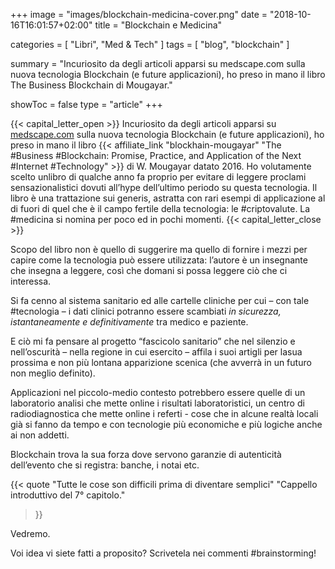 +++
image = "images/blockchain-medicina-cover.png"
date = "2018-10-16T16:01:57+02:00"
title = "Blockchain e Medicina"

categories = [ "Libri", "Med & Tech" ]
tags = [ "blog", "blockchain" ]

summary = "Incuriosito da degli articoli apparsi su medscape.com sulla nuova tecnologia Blockchain (e future applicazioni), ho preso in mano il libro The Business Blockchain di Mougayar."

showToc = false
type = "article"
+++

{{< capital_letter_open >}}
Incuriosito da degli articoli apparsi su [medscape.com](www.medscape.com) sulla nuova tecnologia Blockchain (e future applicazioni), ho preso in mano il libro {{< affiliate_link "blockhain-mougayar" "The #Business #Blockchain: Promise, Practice, and Application of the Next #Internet #Technology" >}} di W. Mougayar datato 2016.
Ho volutamente scelto unlibro di qualche anno fa proprio per evitare di leggere proclami sensazionalistici dovuti all’hype dell’ultimo periodo su questa tecnologia.
Il libro è una trattazione sui generis, astratta con rari esempi di applicazione al di fuori di quel che è il campo fertile della tecnologia: le #criptovalute. La #medicina si nomina per poco ed in pochi momenti.
{{< capital_letter_close >}}

Scopo del libro non è
quello di suggerire ma quello di fornire i mezzi per capire come la tecnologia
può essere utilizzata: l’autore è un insegnante che insegna a leggere, così che
domani si possa leggere ciò che ci interessa.

Si fa cenno al sistema sanitario ed alle cartelle cliniche per cui – con tale #tecnologia – i dati clinici potranno essere scambiati _in sicurezza, istantaneamente e definitivamente_ tra medico e paziente.

E ciò mi fa pensare al progetto “fascicolo sanitario” che nel silenzio e nell’oscurità – nella regione in cui esercito – affila i suoi artigli per lasua prossima e non più lontana apparizione scenica (che avverrà in un futuro non meglio definito).


Applicazioni nel piccolo-medio contesto potrebbero essere quelle di un laboratorio analisi che
mette online i risultati laboratoristici, un centro di radiodiagnostica che
mette online i referti - cose che in alcune realtà locali già si fanno da tempo
e con tecnologie più economiche e più logiche anche ai non addetti.

Blockchain trova la sua forza dove servono garanzie di autenticità dell’evento che si registra: banche, i notai etc.

{{< quote 
    "Tutte le cose son difficili prima di diventare semplici"
    "Cappello introduttivo del 7° capitolo."
>}}

Vedremo.

Voi idea vi siete fatti a proposito? Scrivetela nei commenti #brainstorming!

